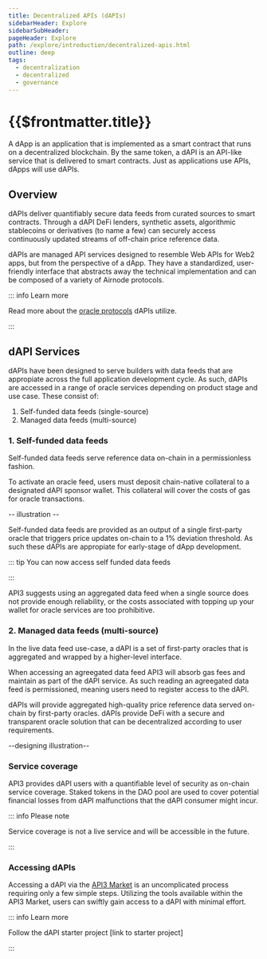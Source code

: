 ```yaml
---
title: Decentralized APIs (dAPIs)
sidebarHeader: Explore
sidebarSubHeader:
pageHeader: Explore
path: /explore/introduction/decentralized-apis.html
outline: deep
tags:
  - decentralization
  - decentralized
  - governance
---
```


<PageHeader/>

<SearchHighlight/>

# {{$frontmatter.title}}

A dApp is an application that is implemented as a smart contract that runs on a
decentralized blockchain. By the same token, a dAPI is an API-like service that
is delivered to smart contracts. Just as applications use APIs, dApps will use
dAPIs.

## Overview

dAPIs deliver quantifiably secure data feeds from curated sources to smart
contracts. Through a dAPI DeFi lenders, synthetic assets, algorithmic
stablecoins or derivatives (to name a few) can securely access continuously
updated streams of off-chain price reference data.

dAPIs are managed API services designed to resemble Web APIs for Web2 apps, but
from the perspective of a dApp. They have a standardized, user-friendly
interface that <!--intends to--> abstracts away the technical implementation and
can be composed of a variety of Airnode protocols. <!-- is this correct?-->

::: info Learn more

Read more about the [oracle protocols](/explore/dapis/what-are-dapis.md) dAPIs
utilize.

:::

<!--These typically encompass Request-response Protocol (RRP), Publish-subscribe Protocol (PSP),
relayed RRP, relayed PSP and API-signed data.-->

<!-- Can we turn this paragraph into an asset

dAPIs are then delivered to builders from a variety of oracle services price
reference data for the latest cryptocurrency, stock and commodity prices.-->

## dAPI Services

dAPIs have been designed to serve builders with data feeds that are appropiate
across the full application development cycle. As such, dAPIs are accessed in a
range of oracle services depending on product stage and use case. These consist
of:

1. Self-funded data feeds (single-source)
2. Managed data feeds (multi-source)

### 1. Self-funded data feeds

Self-funded data feeds serve reference data on-chain in a permissionless
fashion.

To activate an oracle feed, users must deposit chain-native collateral to a
designated dAPI sponsor wallet. This collateral will cover the costs of gas for
oracle transactions.

-- illustration --

<!--Self-funded data feeds are permissionless price reference dAPIs where collateral for an oracle update transaction is provided by the user. Self-funded dAPIs are activated by funding a gas wallet using the API3 Market.-->

Self-funded data feeds are provided as an output of a single first-party oracle
that triggers price updates on-chain to a 1% deviation threshold. As such these
dAPIs are appropiate for early-stage of dApp development.

::: tip You can now access self funded data feeds

<div class="api3-css-nav-box-flex-row">
    <NavBox type='EXPLORE' id="_access-a-self-funded-data-feed"/>
</div>

:::

<!--In cases where a single source is deemed insufficient or the overhead of keeping a wallet topped up for oracle services is undesirable, API3 recommends to utilize an ageeegated data feed.-->

API3 suggests using an aggregated data feed when a single source does not
provide enough reliability, or the costs associated with topping up your wallet
for oracle services are too prohibitive.

### 2. Managed data feeds (multi-source)

In the live data feed use-case, a dAPI is a set of first-party oracles that is
aggregated and wrapped by a higher-level interface.

<!--higher-level? or user friendly?-->

When accessing an agreegated data feed API3 will absorb gas fees and maintain as
part of the dAPI service. As such reading an agreegated data feed is
permissioned, meaning users need to register access to the dAPI.

<!--Compared to single sourced (byog) dAPIs, API3 and the underlying API providers will also take over the gas management overhead from this point onward until the
time that the service expires.-->

dAPIs will provide aggregated high-quality price reference data served on-chain
by first-party oracles. dAPIs provide DeFi with a secure and transparent oracle
solution that can be decentralized according to user requirements.

--designing illustration--

<!--design illustration-->

### Service coverage

API3 provides dAPI users with a quantifiable level of security as on-chain
service coverage. Staked tokens in the DAO pool are used to cover potential
financial losses from dAPI malfunctions that the dAPI consumer might incur.

::: info Please note

Service coverage is not a live service and will be accessible in the future.

:::

### Accessing dAPIs

<!--You access a dAPI through the API3 Market. This is a simple process by following the tools within API3 Market.-->

Accessing a dAPI via the [API3 Market](https://market.api3.org/dapis) is an
uncomplicated process requiring only a few simple steps. Utilizing the tools
available within the API3 Market, users can swiftly gain access to a dAPI with
minimal effort.

::: info Learn more

Follow the dAPI starter project [link to starter project]

:::
